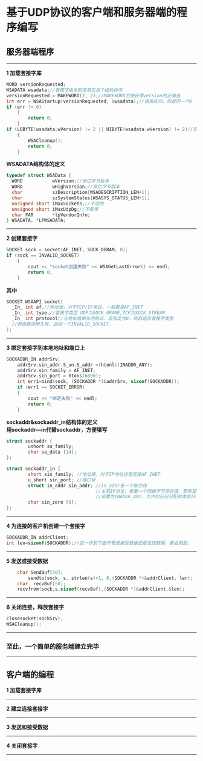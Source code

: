 # 基于UDP协议的客户端和服务器端的程序编写   
## 服务器端程序   
---------------------------   
**1 加载套接字库**   
```C++   
WORD versionRequested;
WSADATA wsadata;//套接字版本的信息在这个结构体中
versionRequested = MAKEWORD(2, 2);//MAKEWORD方便获得version的正确值
int err = WSAStartup(versionRequested, &wsadata);//调用成功，则返回一个0
if (err != 0)
	{
		return 0;
	}
if (LOBYTE(wsadata.wVersion) != 2 || HIBYTE(wsadata.wVersion) != 2)//若版本不符合，则释放socket库的加载
	{
		WSACleanup();
		return 0;
	}
```
**WSADATA结构体的定义**   
```C++
typedef struct WSAData {
  WORD           wVersion;//低位字节版本
  WORD           wHighVersion;//高位字节版本
  char           szDescription[WSADESCRIPTION_LEN+1];
  char           szSystemStatus[WSASYS_STATUS_LEN+1];
  unsigned short iMaxSockets;//不适用
  unsigned short iMaxUdpDg;//不使用
  char FAR       *lpVendorInfo;
} WSADATA, *LPWSADATA;
```
--------------------------------------
**2 创建套接字**   
```C++
SOCKET sock = socket(AF_INET, SOCK_DGRAM, 0);
if (sock == INVALID_SOCKET)
	{
		cout << "socket创建失败" << WSAGetLastError() << endl;
		return 0;
	}
```
**其中**   
```C++
SOCKET WSAAPI socket(
  _In_ int af,//地址组，对于TCP/IP来说，一般都是AF_INET
  _In_ int type,//套接字类型 UDP为SOCK_GRAME,TCP为SOCK_STREAM
  _In_ int protocol//与地址组相关的协议，若指定为0，则自适应套接字类型
  //若函数调用失败，返回一个INVALID_SOCKET.
);
```
---------------------------------
**3 绑定套接字到本地地址和端口上**   
```C++
SOCKADDR_IN addrSrv;
	addrSrv.sin_addr.S_un.S_addr =(htonl)(INADDR_ANY);
	addrSrv.sin_family = AF_INET;
	addrSrv.sin_port = htons(6000);
	int err1=bind(sock, (SOCKADDR *)&addrSrv, sizeof(SOCKADDR));
	if (err1 == SOCKET_ERROR)
	{
		cout << "绑定失败" << endl;
		return 0;
	}
```
**sockaddr&sockaddr_in结构体的定义**   
**用sockaddr—in代替sockaddr，方便填写**
```C++
struct sockaddr { 
        ushort sa_family; 
        char sa_data [14]; 
}; 

struct sockaddr_in { 
        short sin_family; //地址族，对于IP地址这里还是AF_INET
        u_short sin_port; //端口号
        struct in_addr sin_addr; //in_addr是一个联合体
                                 //主机IP地址，需要一个网络字节序的值，若希望唯一，可以用inet—addr来转换，这里转换用htonl
                                 //设置为INADDR_ANY，允许向任何分配给本机IP地址的主机发送信息。
        char sin_zero [8]; 
};
```
--------------------------------
**4 为连接的客户机创建一个套接字**
```C++
SOCKADDR_IN addrClient;
int len=sizeof(SOCKADDR);//这一步到下面不管是接受数据还是发送数据，都会用到。
```
---------------------------------
**5 发送或接受数据**
```C++
    char SendBuf[50];
		sendto(sock, s, strlen(s)+1, 0,(SOCKADDR *)&addrClient, len);
    char  recvBuf[50];
    recvfrom(sock,s,sizeof(recvBuf),(SOCKADDR *)&addrClient,&len);
```
------------------------------
**6 关闭连接，释放套接字**
```C++
closesocket(sockSrv);
WSACleanup();
```
-----------------------
### 至此，一个简单的服务端建立完毕
-------------------------------------
## 客户端的编程

**1 加载套接字库**

------------------------

**2 建立连接套接字**

------------------------
**3 发送和接受数据**

--------------------------
**4 关闭套接字**

------------------
